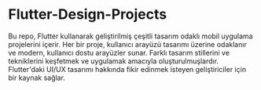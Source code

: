 # Flutter-Design-Projects
 Bu repo, Flutter kullanarak geliştirilmiş çeşitli tasarım odaklı mobil uygulama projelerini içerir. Her bir proje, kullanıcı arayüzü tasarımı üzerine odaklanır ve modern, kullanıcı dostu arayüzler sunar. Farklı tasarım stillerini ve tekniklerini keşfetmek ve uygulamak amacıyla oluşturulmuşlardır. Flutter'daki UI/UX tasarımı hakkında fikir edinmek isteyen geliştiriciler için bir kaynak sağlar.
